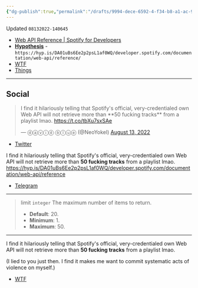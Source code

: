 ```yaml
---
{"dg-publish":true,"permalink":"/drafts/9994-dece-6592-4-f34-b8-a1-ac-94-b30-ef-97-c/","dgHomeLink":true,"dgPassFrontmatter":false}
---
```


Updated `08132022-140645`

- [Web API Reference | Spotify for Developers](https://developer.spotify.com/documentation/web-api/reference/#/operations/get-playlists-tracks)
- [**Hypothesis**](https://hyp.is/DA01uBs6Ee2p2psL1af0WQ/developer.spotify.com/documentation/web-api/reference/) - `https://hyp.is/DA01uBs6Ee2p2psL1af0WQ/developer.spotify.com/documentation/web-api/reference/`
- [WTF](https://davidblue.wtf/drafts/9994DECE-6592-4F34-B8A1-AC94B30EF97C.html)
- [Things](things:///show?id=5H1fB9ZjRtmS7rAp69pYiS)

---

## Social

<blockquote class="twitter-tweet"><p lang="en" dir="ltr">I find it hilariously telling that Spotify&#39;s official, very-credentialed own Web API will not retrieve more than **50 fucking tracks** from a playlist lmao. <a href="https://t.co/tbXu7sxSAe">https://t.co/tbXu7sxSAe</a></p>&mdash; ⓓⓐⓥⓘⓓ ⓑⓛⓤⓔ (@NeoYokel) <a href="https://twitter.com/NeoYokel/status/1558530037254656000?ref_src=twsrc%5Etfw">August 13, 2022</a></blockquote> <script async src="https://platform.twitter.com/widgets.js" charset="utf-8"></script>

- [Twitter](https://twitter.com/NeoYokel/status/1558530037254656000)

I find it hilariously telling that Spotify's official, very-credentialed own Web API will not retrieve more than **50 fucking tracks** from a playlist lmao. https://hyp.is/DA01uBs6Ee2p2psL1af0WQ/developer.spotify.com/documentation/web-api/reference

- [Telegram](https://t.me/extratone/12528)

<script async="" src="https://telegram.org/js/telegram-widget.js?1" data-telegram-post="extratone/12528" data-width="100%"></script>

---

> limit `integer`
> The maximum number of items to return.
> - **Default**: 20. 
> - **Minimum**: 1. 
> - **Maximum**: 50.

---

I find it hilariously telling that Spotify's official, very-credentialed own Web API will not retrieve more than **50 fucking tracks** from a playlist lmao.

(I lied to you just then. I find it makes me want to commit systematic acts of violence on myself.)
- [WTF](https://davidblue.wtf/drafts/9994DECE-6592-4F34-B8A1-AC94B30EF97C.html)